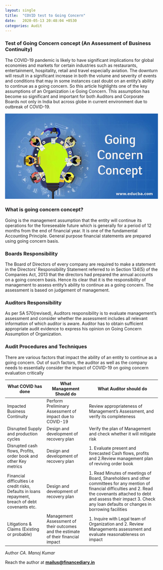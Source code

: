 ```yaml
---
layout: single
title:  "COVID test to Going Concern"
date:   2020-05-13 20:48:04 +0530
categories: Audit
---
```


### Test of Going Concern concept (An Assessment of Business Continuity)

The COVID-19 pandemic is likely to have significant implications for global economies and markets for certain industries such as restaurants, entertainment, hospitality, retail and travel especially aviation. The downturn will result in a significant increase in both the volume and severity of events and conditions that may in some instances cast doubt on an entity’s ability to continue as a going concern. So this article highlights one of the key assumptions of an Organization i.e Going Concern. This assumption has become so significant and important for both Auditors and Corporate Boards not only in India but across globe in current environment due to outbreak of COVID-19.

![alt text](https://github.com/Auditr/Financediary/blob/master/Going-Concern-Concept-2.jpg "Going Concern Test")

### What is going concern concept?

Going is the management assumption that the entity  will continue its operations for the foreseeable future which is generally for a period of 12 months from the end of financial year. It is one of the fundamental Accounting Principle. General purpose financial statements are prepared using going concern basis.

### Boards Responsibility

The Board of Directors of every company are required to make a statement in the Directors’ Responsibility Statement referred to in Section 134(5) of the Companies Act, 2013 that the directors had prepared the annual accounts on a going concern basis. Hence its clear that it is the  responsibility of management to assess entity’s ability to continue as a going concern. The assessment is based on judgement of management.


### Auditors Responsibility

As per SA 570(revised), Auditors responsibility is to evaluate management’s assessment and consider whether the assessment includes all relevant information of which auditor  is aware. Auditor has to obtain sufficient appropriate audit evidence to express his opinion on Going Concern Assumption of Organization.

### Audit Procedures and Techniques

There are various factors that impact the ability of an entity to continue as a going concern. Out of such factors, the auditor as well as the company needs to essentially consider the impact of COVID-19 on going concern evaluation critically

| What COVID has done |	What Management Should do	 | What Auditor should do |
|---------------|------------|-------|
| Impacted Business Continuity	| Perform Preliminary Assessment of impact due to COVID-19 |	Review appropriateness of Management’s Assessment, and verify its completeness |
| Disrupted Supply and production cycles |	Design and development of recovery plan	|Verify the plan of Management and check whether it will mitigate risk |
| Disrupted cash flows, Profits, order book and other Key metrics |	Design and development of recovery plan	| 1. Evaluate present and forecasted Cash flows, profits      and    2.Review management  plan of reviving order book |
| Financial difficulties i.e credit risks, Defaults in loans repayment, breach of debt covenants etc.	| Design and development of recovery plan	| 1. Read Minutes of meetings of Board, Shareholders and other committees for any mention of financial difficulties and 2. Read the covenants attached to debt  and assess their impact 3. Check any loan defaults or changes in borrowing facilities |
| Litigations & Claims (Existing or probable)	| Management Assessment of their outcomes and the estimate of their financial impact	| 1. Inquire with Legal team of Organization                         and     2. Review Managements assessment and evaluate reasonableness on impact |


Author
*CA. Manoj Kumar*

Reach the author at **mailus@financediary.in**

